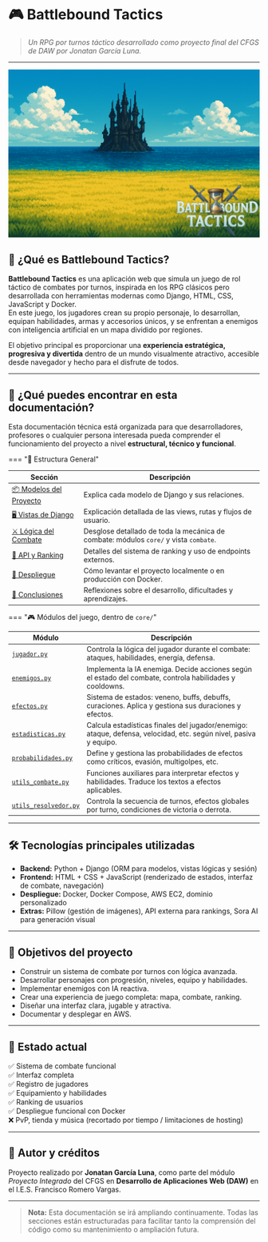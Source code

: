# 🎮 Battlebound Tactics

> *Un RPG por turnos táctico desarrollado como proyecto final del CFGS de DAW por Jonatan García Luna.*

---

![Portada del proyecto](../../static/resources/portada.png)

## 📌 ¿Qué es Battlebound Tactics?

**Battlebound Tactics** es una aplicación web que simula un juego de rol táctico de combates por turnos, inspirada en
los RPG clásicos pero desarrollada con herramientas modernas como Django, HTML, CSS, JavaScript y Docker.  
En este juego, los jugadores crean su propio personaje, lo desarrollan, equipan habilidades, armas y accesorios únicos,
y se
enfrentan a enemigos con inteligencia artificial en un mapa dividido por regiones.

El objetivo principal es proporcionar una **experiencia estratégica, progresiva y divertida** dentro de un mundo
visualmente atractivo, accesible desde navegador y hecho para el disfrute de todos.

---

## 🧭 ¿Qué puedes encontrar en esta documentación?

Esta documentación técnica está organizada para que desarrolladores, profesores o cualquier persona interesada pueda
comprender el funcionamiento del proyecto a nivel **estructural, técnico y funcional**.

=== "📄 Estructura General"

| Sección                                    | Descripción                                                                           |
|--------------------------------------------|---------------------------------------------------------------------------------------|
| [📦 Modelos del Proyecto](modelos.md)      | Explica cada modelo de Django y sus relaciones.                                       |
| [🖥️ Vistas de Django](vistas.md)          | Explicación detallada de las views, rutas y flujos de usuario.                        |
| [⚔️ Lógica del Combate](logica-combate.md) | Desglose detallado de toda la mecánica de combate: módulos `core/` y vista `combate`. |
| [🧩 API y Ranking](api.md)                 | Detalles del sistema de ranking y uso de endpoints externos.                          |
| [🚀 Despliegue](despliegue.md)             | Cómo levantar el proyecto localmente o en producción con Docker.                      |
| [🧾 Conclusiones](conclusiones.md)         | Reflexiones sobre el desarrollo, dificultades y aprendizajes.                         |

=== "🎮 Módulos del juego, dentro de `core/`"

| Módulo                                            | Descripción                                                                                                      |
|---------------------------------------------------|------------------------------------------------------------------------------------------------------------------|
| [`jugador.py`](core-jugador.md)                   | Controla la lógica del jugador durante el combate: ataques, habilidades, energía, defensa.                       |
| [`enemigos.py`](core-enemigos.md)                 | Implementa la IA enemiga. Decide acciones según el estado del combate, controla habilidades y cooldowns.         |
| [`efectos.py`](core-efectos.md)                   | Sistema de estados: veneno, buffs, debuffs, curaciones. Aplica y gestiona sus duraciones y efectos.              |
| [`estadisticas.py`](core-estadisticas.md)         | Calcula estadísticas finales del jugador/enemigo: ataque, defensa, velocidad, etc. según nivel, pasiva y equipo. |
| [`probabilidades.py`](core-probabilidades.md)     | Define y gestiona las probabilidades de efectos como críticos, evasión, multigolpes, etc.                        |
| [`utils_combate.py`](core-utils-combate.md)       | Funciones auxiliares para interpretar efectos y habilidades. Traduce los textos a efectos aplicables.            |
| [`utils_resolvedor.py`](core-utils-resolvedor.md) | Controla la secuencia de turnos, efectos globales por turno, condiciones de victoria o derrota.                  |

---

## 🛠️ Tecnologías principales utilizadas

- **Backend:** Python + Django (ORM para modelos, vistas lógicas y sesión)
- **Frontend:** HTML + CSS + JavaScript (renderizado de estados, interfaz de combate, navegación)
- **Despliegue:** Docker, Docker Compose, AWS EC2, dominio personalizado
- **Extras:** Pillow (gestión de imágenes), API externa para rankings, Sora AI para generación visual

---

## 🎯 Objetivos del proyecto

- Construir un sistema de combate por turnos con lógica avanzada.
- Desarrollar personajes con progresión, niveles, equipo y habilidades.
- Implementar enemigos con IA reactiva.
- Crear una experiencia de juego completa: mapa, combate, ranking.
- Diseñar una interfaz clara, jugable y atractiva.
- Documentar y desplegar en AWS.

---

## 🏁 Estado actual

✅ Sistema de combate funcional  
✅ Interfaz completa  
✅ Registro de jugadores  
✅ Equipamiento y habilidades  
✅ Ranking de usuarios  
✅ Despliegue funcional con Docker  
❌ PvP, tienda y música (recortado por tiempo / limitaciones de hosting)

---

## 🤝 Autor y créditos

Proyecto realizado por **Jonatan García Luna**, como parte del módulo *Proyecto Integrado* del CFGS en **Desarrollo de
Aplicaciones Web (DAW)** en el I.E.S. Francisco Romero Vargas.

---

> **Nota:** Esta documentación se irá ampliando continuamente. Todas las secciones están estructuradas para facilitar
> tanto la comprensión del código como su mantenimiento o ampliación futura.